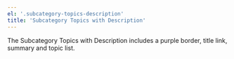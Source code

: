 ```yaml
---
el: '.subcategory-topics-description'
title: 'Subcategory Topics with Description'
---
```

The Subcategory Topics with Description includes a purple border, title link, summary and topic list.
